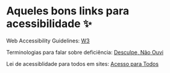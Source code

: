 # Aqueles bons links para acessibilidade :sparkles:
Web Accessibility Guidelines: [W3](https://www.w3.org/WAI/standards-guidelines/wcag/)

Terminologias para falar sobre deficiência: [Desculpe, Não Ouvi](https://desculpenaoouvi.com.br/terminologias-atuais-para-falar-sobre-deficiencia/)

Lei de acessiblidade para todos em sites: [Acesso para Todos](https://www.acessoparatodos.com.br/acessibilidadeweb.php)